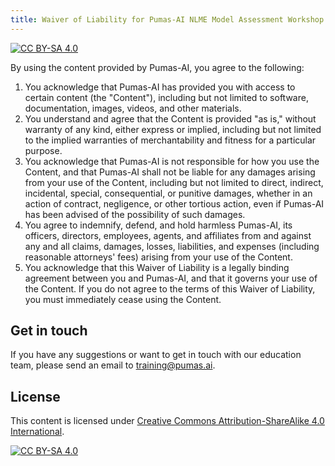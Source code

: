 ```yaml
---
title: Waiver of Liability for Pumas-AI NLME Model Assessment Workshop
---
```


[![CC BY-SA 4.0](https://img.shields.io/badge/License-CC%20BY--SA%204.0-lightgrey.svg)](http://creativecommons.org/licenses/by-sa/4.0/)

By using the content provided by Pumas-AI, you agree to the following:

1. You acknowledge that Pumas-AI has provided you with access to certain content (the "Content"),
   including but not limited to software, documentation, images, videos, and other materials.
1. You understand and agree that the Content is provided "as is," without warranty of any kind,
   either express or implied, including but not limited to the implied warranties of merchantability
   and fitness for a particular purpose.
1. You acknowledge that Pumas-AI is not responsible for how you use the Content,
   and that Pumas-AI shall not be liable for any damages arising from your use of the Content,
   including but not limited to direct, indirect, incidental, special, consequential, or punitive damages,
   whether in an action of contract, negligence, or other tortious action,
   even if Pumas-AI has been advised of the possibility of such damages.
1. You agree to indemnify, defend, and hold harmless Pumas-AI, its officers, directors, employees, agents,
   and affiliates from and against any and all claims, damages, losses, liabilities,
   and expenses (including reasonable attorneys' fees) arising from your use of the Content.
1. You acknowledge that this Waiver of Liability is a legally binding agreement between you and Pumas-AI,
   and that it governs your use of the Content.
   If you do not agree to the terms of this Waiver of Liability, you must immediately cease using the Content.

## Get in touch

If you have any suggestions or want to get in touch with our education team,
please send an email to <training@pumas.ai>.

## License

This content is licensed under [Creative Commons Attribution-ShareAlike 4.0 International](http://creativecommons.org/licenses/by-sa/4.0/).

[![CC BY-SA 4.0](https://licensebuttons.net/l/by-sa/4.0/88x31.png)](http://creativecommons.org/licenses/by-sa/4.0/)
